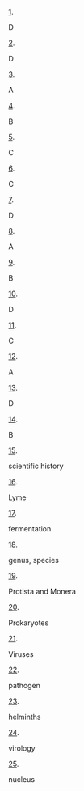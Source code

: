 [1](https://openstax.org/books/microbiology/pages/1-multiple-choice#fs-id1171360295368). 

D

[2](https://openstax.org/books/microbiology/pages/1-multiple-choice#fs-id1171360229175). 

D

[3](https://openstax.org/books/microbiology/pages/1-multiple-choice#fs-id1171359008696). 

A

[4](https://openstax.org/books/microbiology/pages/1-multiple-choice#fs-id1171359210036). 

B

[5](https://openstax.org/books/microbiology/pages/1-multiple-choice#fs-id1171360344461). 

C

[6](https://openstax.org/books/microbiology/pages/1-multiple-choice#fs-id1171360530144). 

C

[7](https://openstax.org/books/microbiology/pages/1-multiple-choice#fs-id1171360274356). 

D

[8](https://openstax.org/books/microbiology/pages/1-multiple-choice#fs-id1171360367608). 

A

[9](https://openstax.org/books/microbiology/pages/1-multiple-choice#fs-id1171360353040). 

B

[10](https://openstax.org/books/microbiology/pages/1-multiple-choice#fs-id1171360143106). 

D

[11](https://openstax.org/books/microbiology/pages/1-multiple-choice#fs-id1171360369592). 

C

[12](https://openstax.org/books/microbiology/pages/1-multiple-choice#fs-id1171360401236). 

A

[13](https://openstax.org/books/microbiology/pages/1-multiple-choice#fs-id1171360258301). 

D

[14](https://openstax.org/books/microbiology/pages/1-multiple-choice#fs-id1171360528335). 

B

[15](https://openstax.org/books/microbiology/pages/1-fill-in-the-blank#fs-id1171360211126). 

scientific history

[16](https://openstax.org/books/microbiology/pages/1-fill-in-the-blank#fs-id1171360385165). 

Lyme

[17](https://openstax.org/books/microbiology/pages/1-fill-in-the-blank#fs-id1171360219802). 

fermentation

[18](https://openstax.org/books/microbiology/pages/1-fill-in-the-blank#fs-id1171360225534). 

genus, species

[19](https://openstax.org/books/microbiology/pages/1-fill-in-the-blank#fs-id1171360233291). 

Protista and Monera

[20](https://openstax.org/books/microbiology/pages/1-fill-in-the-blank#fs-id1171359056517). 

Prokaryotes

[21](https://openstax.org/books/microbiology/pages/1-fill-in-the-blank#fs-id1171360209140). 

Viruses

[22](https://openstax.org/books/microbiology/pages/1-fill-in-the-blank#fs-id1171359011116). 

pathogen

[23](https://openstax.org/books/microbiology/pages/1-fill-in-the-blank#fs-id1171360137019). 

helminths

[24](https://openstax.org/books/microbiology/pages/1-fill-in-the-blank#fs-id1171360529910). 

virology

[25](https://openstax.org/books/microbiology/pages/1-fill-in-the-blank#fs-id1171360265509). 

nucleus